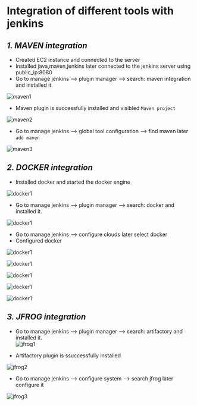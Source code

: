 # Integration of different tools with jenkins

## ***1. MAVEN integration***

- Created EC2 instance and connected to the server  
- Installed java,maven,jenkins later connected to the jenkins server using public_ip:8080  
- Go to manage jenkins --> plugin manager --> search: maven integration and installed it.  

![maven1](https://github.com/SaaiRaj/DEVOPS/blob/main/integration%20of%20different%20tools%20with%20jenkins/images/mvn1.PNG)

- Maven plugin is successfully installed and visibled `Maven project`  

![maven2](https://github.com/SaaiRaj/DEVOPS/blob/main/integration%20of%20different%20tools%20with%20jenkins/images/mvn2.PNG)

- Go to manage jenkins --> global tool configuration --> find maven later `add maven`  

![maven3](https://github.com/SaaiRaj/DEVOPS/blob/main/integration%20of%20different%20tools%20with%20jenkins/images/mvn3.PNG)

## ***2. DOCKER integration***

- Installed docker and started the docker engine  

![docker1](https://github.com/SaaiRaj/DEVOPS/blob/main/integration%20of%20different%20tools%20with%20jenkins/images/dockerr.PNG)

- Go to manage jenkins --> plugin manager --> search: docker and installed it.  

![docker1](https://github.com/SaaiRaj/DEVOPS/blob/main/integration%20of%20different%20tools%20with%20jenkins/images/docker1.PNG)

- Go to manage jenkins --> configure clouds later select docker  
- Configured docker  

![docker1](https://github.com/SaaiRaj/DEVOPS/blob/main/integration%20of%20different%20tools%20with%20jenkins/images/docker2.PNG)

![docker1](https://github.com/SaaiRaj/DEVOPS/blob/main/integration%20of%20different%20tools%20with%20jenkins/images/docker3.PNG)

![docker1](https://github.com/SaaiRaj/DEVOPS/blob/main/integration%20of%20different%20tools%20with%20jenkins/images/docker4.PNG)

![docker1](https://github.com/SaaiRaj/DEVOPS/blob/main/integration%20of%20different%20tools%20with%20jenkins/images/docker5.PNG)

![docker1](https://github.com/SaaiRaj/DEVOPS/blob/main/integration%20of%20different%20tools%20with%20jenkins/images/docker6.PNG)

## ***3. JFROG integration***

- Go to manage jenkins --> plugin manager --> search: artifactory and installed it.  
![jfrog1](https://github.com/SaaiRaj/DEVOPS/blob/main/integration%20of%20different%20tools%20with%20jenkins/images/jfrog-1.PNG)

- Artifactory plugin is ssuccessfully installed  

![jfrog2](https://github.com/SaaiRaj/DEVOPS/blob/main/integration%20of%20different%20tools%20with%20jenkins/images/jfrog-2.PNG)

- Go to manage jenkins --> configure system --> search jfrog later configure it  

![jfrog3](https://github.com/SaaiRaj/DEVOPS/blob/main/integration%20of%20different%20tools%20with%20jenkins/images/jfrog-3.PNG)
